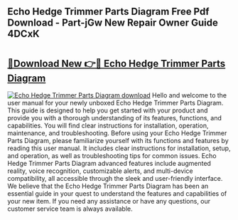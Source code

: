 ## Echo Hedge Trimmer Parts Diagram Free Pdf Download - Part-jGw New Repair Owner Guide 4DCxK

# <h2><a href="http://dft478h.blite.top/?on=Echo+Hedge+Trimmer+Parts+Diagram">🔗Download New 👉🔴 Echo Hedge Trimmer Parts Diagram</a></h2>

[![Echo Hedge Trimmer Parts Diagram download](https://i.imgur.com/lujVjoI.png)](http://dft478h.blite.top/?on=Echo+Hedge+Trimmer+Parts+Diagram)
Hello and welcome to the user manual for your newly unboxed Echo Hedge Trimmer Parts Diagram. This guide is designed to help you get started with your product and provide you with a thorough understanding of its features, functions, and capabilities. You will find clear instructions for installation, operation, maintenance, and troubleshooting. Before using your Echo Hedge Trimmer Parts Diagram, please familiarize yourself with its functions and features by reading this user manual. It includes clear instructions for installation, setup, and operation, as well as troubleshooting tips for common issues. Echo Hedge Trimmer Parts Diagram advanced features include augmented reality, voice recognition, customizable alerts, and multi-device compatibility, all accessible through the sleek and user-friendly interface. We believe that the Echo Hedge Trimmer Parts Diagram has been an essential guide in your quest to understand the features and capabilities of your new item. If you need any assistance or have any questions, our customer service team is always available.
